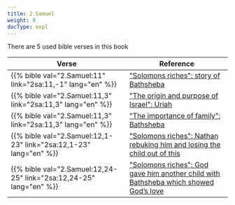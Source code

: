 ```yaml
---
title: 2.Samuel
weight: 9
docType: expl
---
```


There are 5 used bible verses in this book

| Verse | Reference |
|-------|-----------|
| {{% bible val="2.Samuel:11" link="2sa:11,-1" lang="en" %}} | ["Solomons riches": story of Bathsheba](/expl/../expl/content/beasts/666-the-number-of-the-beast#719b) |
| {{% bible val="2.Samuel:11,3" link="2sa:11,3" lang="en" %}} | ["The origin and purpose of Israel": Uriah](/expl/../appl/background/israel/who-is-israel#1bcd) |
| {{% bible val="2.Samuel:11,3" link="2sa:11,3" lang="en" %}} | ["The importance of family": Bathsheba](/expl/../expl/background/israel/the-role-of-family-in-the-bible#8181) |
| {{% bible val="2.Samuel:12,1-23" link="2sa:12,1-23" lang="en" %}} | ["Solomons riches": Nathan rebuking him and losing the child out of this](/expl/../expl/content/beasts/666-the-number-of-the-beast#719b) |
| {{% bible val="2.Samuel:12,24-25" link="2sa:12,24-25" lang="en" %}} | ["Solomons riches": God gave him another child with Bathsheba which showed God’s love](/expl/../expl/content/beasts/666-the-number-of-the-beast#719b) |
